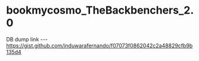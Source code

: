 # bookmycosmo_TheBackbenchers_2.0


DB dump link --- https://gist.github.com/induwarafernando/f07073f0862042c2a48829cfb9b135d4
